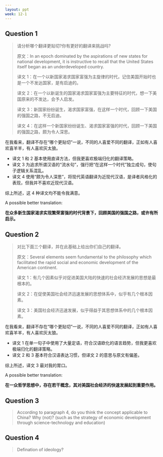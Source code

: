 ```yaml
---
layout: ppt
week: 12-1
---
```


## Question 1 <badge text="周康" />

> 请分析哪个翻译更贴切?你有更好的翻译来挑战吗?
>
> 原文：In an epoch dominated by the aspirations of new states for national development, it is instructive to recall that the United States itself began as an underdeveloped country.
>
> 译文 1：在一个以新国家渴求国家富强为主旋律的时代，记住美国开始时也是一个不发达国家，是有启迪的。
>
> 译文 2：在一个以新诞生的国家渴求国家富强为主要特征的时代，想一下美国原来的不发达，会予人启发。
>
> 译文 3：新国家纷纷诞生，渴求国家富强，在这样一个时代，回顾一下美国的强国之路，不无启迪。
>
> 译文 4：在这样一个新国家纷纷诞生、渴求国家富强的时代，回顾一下美国的强国之路，颇为令人深思。

在我看来，翻译不存在“哪个更贴切”一说，不同的人喜爱不同的翻译，正如有人喜欢喜羊羊，有人喜欢灰太狼。

- 译文 1 和 2 基本使用直译方法，但我更喜欢极端归化的翻译策略。
- 译文 3 为追求所谓汉语的“流水句”，强行把“在这样一个时代”独立成句，使句子逻辑关系混乱。
- 译文 4 使用“颇为令人深思”，将现代英语翻译为近现代汉语，是译者风格化的表现，但我并不喜欢近现代汉语。

综上所述，这 4 种译文均不能令我满意。

A possible better translation:

**在众多新生国家渴求实现繁荣富强的时代背景下，回顾美国的强国之路，或许有所启示。**

## Question 2 <badge text="周康" />

> 对比下面三个翻译，并在此基础上给出你们自己的翻译。
>
> 原文：Several elements seem fundamental to the philosophy which facilitated the rapid social and economic development of the American continent.
>
> 译文 1：有几个因素似乎对促进美国大陆的快速的社会经济发展的思想是最根本的。
>
> 译文 2：在促使美国社会经济迅速发展的思想体系中，似乎有几个根本因素。
>
> 译文 3：美国社会经济迅速发展，似乎得益于其思想体系中的几个根本因素。

在我看来，翻译不存在“哪个更贴切”一说，不同的人喜爱不同的翻译，正如有人喜欢喜羊羊，有人喜欢灰太狼。

- 译文 1 在单一句子中使用了大量定语，符合汉语欧化的语言趋势，但我更喜欢极端归化的翻译策略。
- 译文 2 和 3 基本符合汉语表达习惯，但译文 2 的意思与原文有偏差。

综上所述，译文 3 最对我的胃口。

A possible better translation:

**在一众哲学思想中，存在若干概念，其对美国社会经济的快速发展起到重要作用。**

## Question 3 <badge text="林佳成" />

> According to paragraph 4, do you think the concept applicable to China? Why (not)? (such as the strategy of economic development through science-technology and education)

## Question 4 <badge text="金贞贤" />

> Defination of ideology?
